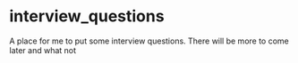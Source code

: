 # interview_questions

A place for me to put some interview questions. There will be more to come later and what not
